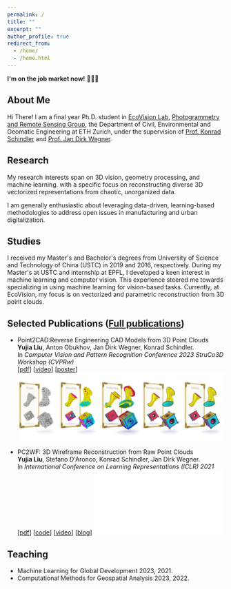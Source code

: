 ```yaml
---
permalink: /
title: ""
excerpt: ""
author_profile: true
redirect_from: 
  - /home/
  - /home.html
---
```


**I'm on the job market now!** 🤞👨‍🎓

## About Me

Hi There! I am a final year Ph.D. student in [EcoVision Lab](https://prs.igp.ethz.ch/ecovision.html), [Photogrammetry and Remote Sensing Group](https://prs.igp.ethz.ch/), the Department of Civil, Environmental and Geomatic Engineering at ETH Zurich, under the supervision of [Prof. Konrad Schindler](https://prs.igp.ethz.ch/group/people/person-detail.schindler.html) and [Prof. Jan Dirk Wegner](https://www.ics.uzh.ch/en/research/research-groups/Jan-Dirk-Wegner.html).

## Research

My research interests span on 3D vision, geometry processing, and machine learning. with a specific focus on reconstructing diverse 3D vectorized representations from chaotic, unorganized data.

I am generally enthusiastic about leveraging data-driven, learning-based methodologies to address open issues in manufacturing and urban digitalization.

## Studies

I received my Master's and Bachelor's degrees from University of Science and Technology of China (USTC) in 2019 and 2016, respectively. During my Master's at USTC and internship at EPFL, I developed a keen interest in machine learning and computer vision. This experience steered me towards specializing in using machine learning for vision-based tasks. Currently, at EcoVision, my focus is on vectorized and parametric reconstruction from 3D point clouds.

## Selected Publications ([Full publications](https://scholar.google.com/citations?user=IwBPrmkAAAAJ&hl=en))

* Point2CAD:Reverse Engineering CAD Models from 3D Point Clouds<br/>
  **Yujia Liu**, Anton Obukhov, Jan Dirk Wegner, Konrad Schindler.<br/>
  In *Computer Vision and Pattern Recognition Conference 2023 StruCo3D Workshop (CVPRw)*<br/>
  \[[pdf](https://struco3d.github.io/cvpr2023/papers/11.pdf)\] 
  \[[video](https://youtu.be/HLyZNsDbFBQ)\] 
  \[[poster](https://struco3d.github.io/cvpr2023/papers/11_poster.pdf)\]
  ![My Image](images/teaser.jpg)

* PC2WF: 3D Wireframe Reconstruction from Raw Point Clouds<br/>
  **Yujia Liu**, Stefano D'Aronco, Konrad Schindler, Jan Dirk Wegner.<br/>
  In *International Conference on Learning Representations (ICLR) 2021* <br/>
  \[[pdf](https://openreview.net/pdf?id=8X2eaSZxTP)\]
  \[[code](https://github.com/YujiaLiu76/PC2WF)\]
  \[[video](https://www.google.com/url?sa=t&rct=j&q=&esrc=s&source=web&cd=&cad=rja&uact=8&ved=2ahUKEwjCrdf13-yCAxVDzAIHHfNsDEQQFnoECA0QAQ&url=https%3A%2F%2Ficlr.cc%2Fvirtual%2F2021%2Fposter%2F3169&usg=AOvVaw1WV543IrmZ2X6CJLlZOrIV&opi=89978449)\]
  \[[blog](https://www.google.com/url?sa=t&rct=j&q=&esrc=s&source=web&cd=&cad=rja&uact=8&ved=2ahUKEwi6q7nW3-yCAxUOsaQKHRNYLAwQFnoECBEQAQ&url=https%3A%2F%2Fmedium.com%2Fecovisioneth%2Flearning-to-connect-the-dots-e91c760cfdbd&usg=AOvVaw2kcn2sai2GfhZ2HigCcAjm&opi=89978449)\]
  ![My Image](images/pipeline.pdf)


## Teaching
* Machine Learning for Global Development 2023, 2021.
* Computational Methods for Geospatial Analysis 2023, 2022.

